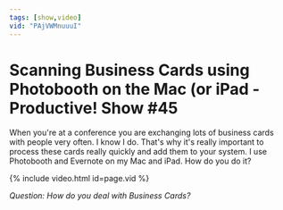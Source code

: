 ```yaml
---
tags: [show,video]
vid: "PAjVWMnuuuI"
---
```


# Scanning Business Cards using Photobooth on the Mac (or iPad - Productive! Show #45

When you're at a conference you are exchanging lots of business cards with people very often. I know I do. That's why it's really important to process these cards really quickly and add them to your system. I use Photobooth and Evernote on my Mac and iPad. How do you do it?

{% include video.html id=page.vid %}

_Question:_ _How do you deal with Business Cards?_

[n]: https://michael.gratis/nozbe
